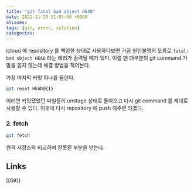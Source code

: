 ```yaml
---
title: "git fatal bad object HEAD"
date: 2022-11-10 21:03:00 +0900
aliases: 
tags: [git, error, solution]
categories: 
---
```


icloud 에 repository 를 백업한 상태로 사용하다보면 가끔 원인불명의 오류로 `fatal: bad object HEAD` 라는 에러가 출력될 때가 있다. 이럴 땐 대부분의 git command 가 말을 듣지 않는데 해결 방법을 적어본다.

가장 마지막 커밋 하나를 돌린다.

```bash
git reset HEAD@{1}
```

이러면 커밋됐었던 파일들이 unstage 상태로 돌아오고 다시 git command 를 제대로 사용할 수 있다. 이후에 다시 repository 에 push 해주면 되겠다.

### 2. fetch

```bash
git fetch
```

원격 저장소와 비교하며 잘못된 부분을 받는다.

## Links

[[Git]]